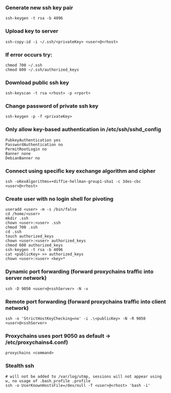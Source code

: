 ### Generate new ssh key pair
```
ssh-keygen -t rsa -b 4096
```

### Upload key to server
```
ssh-copy-id -i ~/.ssh/<privateKey> <user>@<rhost>
```

### If error occurs try:
```
chmod 700 ~/.ssh
chmod 600 ~/.ssh/authorized_keys
```

### Download public ssh key
```
ssh-keyscan -t rsa <rhost> -p <rport>
```

### Change password of private ssh key
```
ssh-keygen -p -f <privateKey>
```

### Only allow key-based authentication in /etc/ssh/sshd_config
```
PubkeyAuthentication yes
PasswordAuthentication no
PermitRootLogin no
Banner none
DebianBanner no
```

### Connect using specific key exchange algorithm and cipher
```
ssh -oKexAlgorithms=+diffie-hellman-group1-sha1 -c 3des-cbc <user>@<rhost>
```

### Create user with no login shell for pivoting
```
useradd <user> -m -s /bin/false
cd /home/<user>
mkdir .ssh
chown <user>:<user> .ssh
chmod 700 .ssh
cd .ssh
touch authorized_keys
chown <user>:<user> authorized_keys
chmod 600 authorized_keys
ssh-keygen -t rsa -b 4096
cat <publicKey> >> authorized_keys
chown <user>:<user> <key>* 
```

### Dynamic port forwarding (forward proxychains traffic into server network)
```
ssh -D 9050 <user>@<sshServer> -N -v
```

### Remote port forwarding (forward proxychains traffic into client network)
```
ssh -o 'StrictHostKeyChecking=no' -i .\<publicKey> -N -R 9050 <user>@<sshServer>
```

### Proxychains uses port 9050 as default -> /etc/proxychains4.conf)
```
proxychains <command>
```

### Stealth ssh
```
# will not be added to /var/log/utmp, sessions will not appear using w, no usage of .bash_profile .profile
ssh -o UserKnownHostsFile=/dev/null -T <user>@<rhost> 'bash -i'
```
